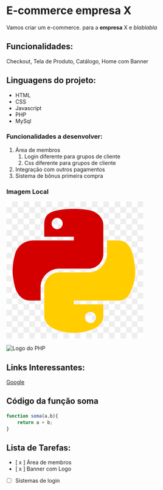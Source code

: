 # E-commerce empresa X

Vamos criar um e-commerce. para a **empresa** X e _blablabla_

## Funcionalidades:

Checkout, Tela de Produto, Catálogo, Home com Banner


## Linguagens do projeto:

* HTML
* CSS
* Javascript
* PHP 
* MySql

### Funcionalidades a desenvolver:

1. Área de membros
    1. Login diferente para grupos de cliente
    2. Css diferente para grupos de cliente
2. Integração com outros pagamentos
3. Sistema de bônus primeira compra

### Imagem Local

![Logo do Python](img/python.png)

![Logo do PHP](https://upload.wikimedia.org/wikipedia/commons/thumb/2/27/PHP-logo.svg/711px-PHP-logo.svg.png)

## Links Interessantes:

[Google](https://www.google.com)

## Código da função soma

``` JavaScript
function soma(a,b){
    return a + b;
}
``` 

## Lista de Tarefas:
- [ x ] Área de membros
- [ x ] Banner com Logo
- [ ] Sistemas de login